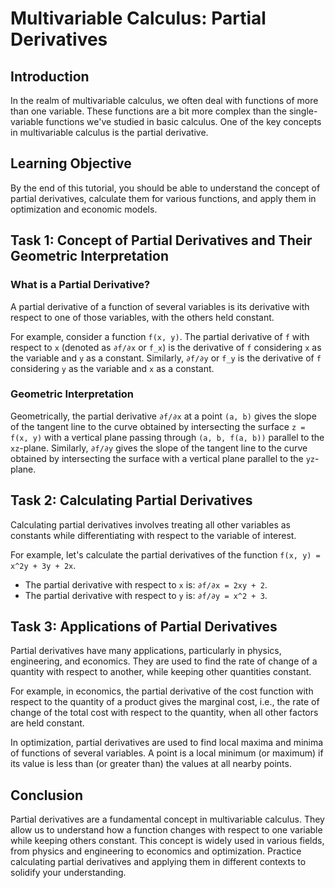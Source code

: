 # Multivariable Calculus: Partial Derivatives

## Introduction
In the realm of multivariable calculus, we often deal with functions of more than one variable. These functions are a bit more complex than the single-variable functions we've studied in basic calculus. One of the key concepts in multivariable calculus is the partial derivative. 

## Learning Objective
By the end of this tutorial, you should be able to understand the concept of partial derivatives, calculate them for various functions, and apply them in optimization and economic models.

## Task 1: Concept of Partial Derivatives and Their Geometric Interpretation

### What is a Partial Derivative?
A partial derivative of a function of several variables is its derivative with respect to one of those variables, with the others held constant. 

For example, consider a function `f(x, y)`. The partial derivative of `f` with respect to `x` (denoted as `∂f/∂x` or `f_x`) is the derivative of `f` considering `x` as the variable and `y` as a constant. Similarly, `∂f/∂y` or `f_y` is the derivative of `f` considering `y` as the variable and `x` as a constant.

### Geometric Interpretation
Geometrically, the partial derivative `∂f/∂x` at a point `(a, b)` gives the slope of the tangent line to the curve obtained by intersecting the surface `z = f(x, y)` with a vertical plane passing through `(a, b, f(a, b))` parallel to the `xz`-plane. Similarly, `∂f/∂y` gives the slope of the tangent line to the curve obtained by intersecting the surface with a vertical plane parallel to the `yz`-plane.

## Task 2: Calculating Partial Derivatives

Calculating partial derivatives involves treating all other variables as constants while differentiating with respect to the variable of interest. 

For example, let's calculate the partial derivatives of the function `f(x, y) = x^2y + 3y + 2x`.

- The partial derivative with respect to `x` is: `∂f/∂x = 2xy + 2`.
- The partial derivative with respect to `y` is: `∂f/∂y = x^2 + 3`.

## Task 3: Applications of Partial Derivatives

Partial derivatives have many applications, particularly in physics, engineering, and economics. They are used to find the rate of change of a quantity with respect to another, while keeping other quantities constant. 

For example, in economics, the partial derivative of the cost function with respect to the quantity of a product gives the marginal cost, i.e., the rate of change of the total cost with respect to the quantity, when all other factors are held constant.

In optimization, partial derivatives are used to find local maxima and minima of functions of several variables. A point is a local minimum (or maximum) if its value is less than (or greater than) the values at all nearby points.

## Conclusion
Partial derivatives are a fundamental concept in multivariable calculus. They allow us to understand how a function changes with respect to one variable while keeping others constant. This concept is widely used in various fields, from physics and engineering to economics and optimization. Practice calculating partial derivatives and applying them in different contexts to solidify your understanding.